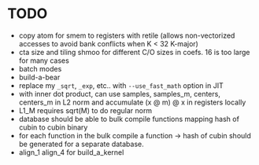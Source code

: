 # TODO
* copy atom for smem to registers with retile (allows non-vectorized accesses to avoid bank conflicts when K < 32 K-major)
* cta size and tiling shmoo for different C/O sizes in coefs. 16 is too large for many cases
* batch modes
* build-a-bear
* replace my `_sqrt`, `_exp`, etc.. with `--use_fast_math` option in JIT
* with inner dot product, can use samples, samples_m, centers, centers_m in L2 norm and accumulate (x @ m) @ x in registers locally
* L1_M requires sqrt(M) to do regular norm
* database should be able to bulk compile functions mapping hash of cubin to cubin binary
* for each function in the bulk compile a function -> hash of cubin should be generated for a separate database.
* align_1 align_4 for build_a_kernel